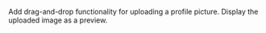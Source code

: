 Add drag-and-drop functionality for uploading a profile picture. Display the uploaded image as a preview.